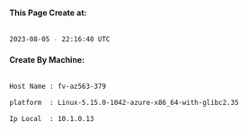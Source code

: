 
   
#### This Page Create at:

```bash

2023-08-05 - 22:16:40 UTC

```

#### Create By Machine:

```bash

Host Name : fv-az563-379

platform  : Linux-5.15.0-1042-azure-x86_64-with-glibc2.35

Ip Local  : 10.1.0.13

```

